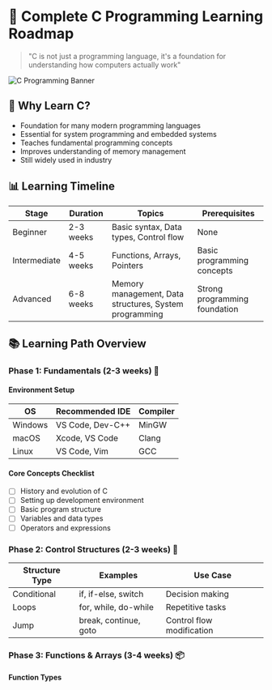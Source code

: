 # 🚀 Complete C Programming Learning Roadmap

> "C is not just a programming language, it's a foundation for understanding how computers actually work" 

![C Programming Banner](https://media.giphy.com/media/ZVik7pBtu9dNS/giphy.gif)

## 🎯 Why Learn C?
- Foundation for many modern programming languages
- Essential for system programming and embedded systems
- Teaches fundamental programming concepts
- Improves understanding of memory management
- Still widely used in industry

## 📊 Learning Timeline

| Stage | Duration | Topics | Prerequisites |
|-------|----------|---------|---------------|
| Beginner | 2-3 weeks | Basic syntax, Data types, Control flow | None |
| Intermediate | 4-5 weeks | Functions, Arrays, Pointers | Basic programming concepts |
| Advanced | 6-8 weeks | Memory management, Data structures, System programming | Strong programming foundation |

## 📚 Learning Path Overview

### Phase 1: Fundamentals (2-3 weeks) 🌱

#### Environment Setup
| OS | Recommended IDE | Compiler |
|----|----------------|-----------|
| Windows | VS Code, Dev-C++ | MinGW |
| macOS | Xcode, VS Code | Clang |
| Linux | VS Code, Vim | GCC |

#### Core Concepts Checklist
- [ ] History and evolution of C
- [ ] Setting up development environment
- [ ] Basic program structure
- [ ] Variables and data types
- [ ] Operators and expressions

### Phase 2: Control Structures (2-3 weeks) 🔄

| Structure Type | Examples | Use Case |
|---------------|----------|-----------|
| Conditional | if, if-else, switch | Decision making |
| Loops | for, while, do-while | Repetitive tasks |
| Jump | break, continue, goto | Control flow modification |

### Phase 3: Functions & Arrays (3-4 weeks) 📦

#### Function Types
